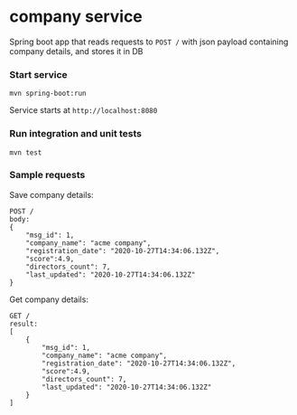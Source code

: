 company service
===============

Spring boot app that reads requests to `POST /` with json payload containing company details, and stores it in DB

### Start service

```
mvn spring-boot:run
```

Service starts at `http://localhost:8080`

### Run integration and unit tests

```
mvn test
```

### Sample requests


Save company details:
```
POST /
body:
{
    "msg_id": 1,
    "company_name": "acme company",
    "registration_date": "2020-10-27T14:34:06.132Z",
    "score":4.9,
    "directors_count": 7,
    "last_updated": "2020-10-27T14:34:06.132Z"
}
```

Get company details:

```
GET /
result:
[
    {
        "msg_id": 1,
        "company_name": "acme company",
        "registration_date": "2020-10-27T14:34:06.132Z",
        "score":4.9,
        "directors_count": 7,
        "last_updated": "2020-10-27T14:34:06.132Z"
    }
]
```
